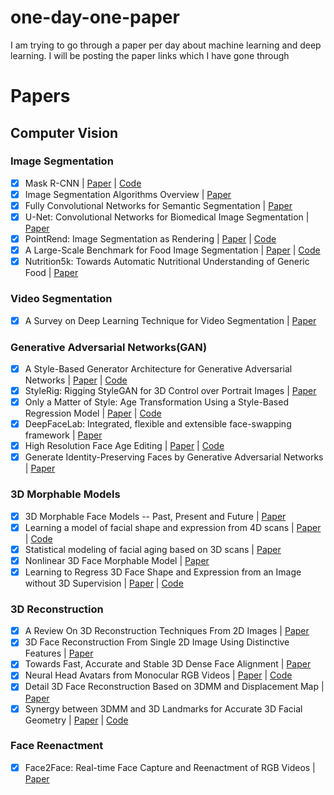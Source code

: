 # one-day-one-paper
I am trying to go through a paper per day about machine learning and deep learning. I will be posting the paper links which I have gone through

# Papers

## Computer Vision

### Image Segmentation
- [x] Mask R-CNN | [Paper](https://arxiv.org/pdf/1703.06870.pdf "Paper title") | [Code](https://github.com/facebookresearch/maskrcnn-benchmark "Code title")
- [x] Image Segmentation Algorithms Overview | [Paper](https://arxiv.org/ftp/arxiv/papers/1707/1707.02051.pdf "Paper title")
- [x] Fully Convolutional Networks for Semantic Segmentation | [Paper](https://arxiv.org/pdf/1411.4038v2.pdf "Paper title")
- [x] U-Net: Convolutional Networks for Biomedical Image Segmentation | [Paper](https://arxiv.org/pdf/1505.04597.pdf "Paper title")
- [x] PointRend: Image Segmentation as Rendering | [Paper](https://arxiv.org/pdf/1912.08193v2.pdf "Paper title") | [Code](https://github.com/facebookresearch/detectron2/tree/main/projects/PointRend "Code title")
- [x] A Large-Scale Benchmark for Food Image Segmentation | [Paper](https://arxiv.org/pdf/2105.05409v1.pdf "Paper title") | [Code](https://github.com/PaddlePaddle/PaddleSeg "Code Title")
- [x] Nutrition5k: Towards Automatic Nutritional Understanding of Generic Food | [Paper](https://arxiv.org/pdf/2103.03375.pdf "Paper title")

### Video Segmentation
- [x] A Survey on Deep Learning Technique for Video Segmentation | [Paper](https://arxiv.org/pdf/2107.01153.pdf "Paper title")

### Generative Adversarial Networks(GAN)
- [x] A Style-Based Generator Architecture for Generative Adversarial Networks | [Paper](https://arxiv.org/pdf/1812.04948.pdf "Paper title") | [Code](https://github.com/NVlabs/stylegan "Code title")
- [x] StyleRig: Rigging StyleGAN for 3D Control over Portrait Images | [Paper](https://arxiv.org/pdf/2004.00121.pdf "Paper title")
- [x] Only a Matter of Style: Age Transformation Using a Style-Based Regression Model | [Paper](https://arxiv.org/pdf/2102.02754.pdf "Paper title") | [Code](https://yuval-alaluf.github.io/SAM/ "Code title")
- [x] DeepFaceLab: Integrated, flexible and extensible face-swapping framework | [Paper](https://arxiv.org/pdf/2005.05535.pdf "Paper title")
- [x] High Resolution Face Age Editing | [Paper](https://arxiv.org/pdf/2005.04410.pdf "Paper title") | [Code](https://github.com/InterDigitalInc/HRFAE "Code title")
- [x] Generate Identity-Preserving Faces by Generative Adversarial Networks | [Paper](https://arxiv.org/pdf/1706.03227.pdf "Paper title")

### 3D Morphable Models
- [x] 3D Morphable Face Models -- Past, Present and Future | [Paper](https://arxiv.org/pdf/1909.01815.pdf "Paper title")
- [x] Learning a model of facial shape and expression from 4D scans | [Paper](https://ps.is.mpg.de/uploads_file/attachment/attachment/400/paper.pdf "Paper title") | [Code](https://github.com/TimoBolkart/TF_FLAME "Code title")
- [x] Statistical modeling of facial aging based on 3D scans | [Paper](https://edoc.unibas.ch/1253/1/PhD_Thesis_Paysan_pdfa.pdf "Paper title")
- [x] Nonlinear 3D Face Morphable Model | [Paper](https://arxiv.org/pdf/1804.03786.pdf "Paper title")
- [x] Learning to Regress 3D Face Shape and Expression from an Image without 3D Supervision | [Paper](https://arxiv.org/pdf/1905.06817.pdf "Paper title") | [Code](https://github.com/soubhiksanyal/RingNet "Code title")

### 3D Reconstruction
- [x] A Review On 3D Reconstruction Techniques From 2D Images | [Paper](https://link.springer.com/chapter/10.1007/978-3-030-37629-1_37 "Paper title")
- [x] 3D Face Reconstruction From Single 2D Image Using Distinctive Features | [Paper](https://ieeexplore.ieee.org/stamp/stamp.jsp?tp=&arnumber=9210569 "Paper title")
- [x] Towards Fast, Accurate and Stable 3D Dense Face Alignment | [Paper](https://guojianzhu.com/assets/pdfs/3162.pdf "Paper title")
- [x] Neural Head Avatars from Monocular RGB Videos | [Paper](https://arxiv.org/pdf/2112.01554.pdf "Paper title") | [Code](https://github.com/philgras/neural-head-avatars "Code title")
- [x] Detail 3D Face Reconstruction Based on 3DMM and Displacement Map | [Paper](https://www.hindawi.com/journals/js/2021/9921101/ "Paper title")
- [x] Synergy between 3DMM and 3D Landmarks for Accurate 3D Facial Geometry | [Paper](https://arxiv.org/pdf/2110.09772.pdf "Paper title") | [Code](https://github.com/choyingw/SynergyNet "Code title")

### Face Reenactment
- [x] Face2Face: Real-time Face Capture and Reenactment of RGB Videos | [Paper](https://arxiv.org/pdf/2007.14808.pdf "Paper title")
